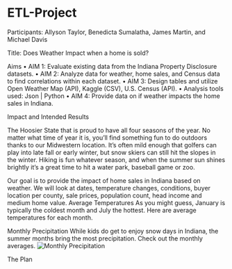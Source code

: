 # ETL-Project
Participants: Allyson Taylor, Benedicta Sumalatha, James Martin, and Michael Davis

Title: Does Weather Impact when a home is sold?

Aims
•	AIM 1: Evaluate existing data from the Indiana Property Disclosure datasets.
•	AIM 2: Analyze data for weather, home sales, and Census data to find correlations within each dataset. 
•	AIM 3: Design tables and utilize Open Weather Map (API), Kaggle (CSV), U.S. Census (API). 
•	Analysis tools used: Json | Python
•	AIM 4: Provide data on if weather impacts the home sales in Indiana.

Impact and Intended Results

The Hoosier State that is proud to have all four seasons of the year. No matter what time of year it is, you’ll find something fun to do outdoors thanks to our Midwestern location. It’s often mild enough that golfers can play into late fall or early winter, but snow skiers can still hit the slopes in the winter. Hiking is fun whatever season, and when the summer sun shines brightly it’s a great time to hit a water park, baseball game or zoo.


Our goal is to provide the impact of home sales in Indiana based on weather. We will look at dates, temperature changes, conditions, buyer location per county, sale prices, population count, head income and medium home value. 
Average Temperatures
As you might guess, January is typically the coldest month and July the hottest. Here are average temperatures for each month.  

Monthly Precipitation
While kids do get to enjoy snow days in Indiana, the summer months bring the most precipitation. Check out the monthly averages.
![Monthly Precipitation](https://visitindiana.com/adportal/Content/FileUploads/cms/weather/weather_chart_precip.png)


The Plan
